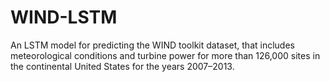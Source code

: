 # WIND-LSTM
An LSTM model for predicting the WIND toolkit dataset, that includes meteorological conditions and turbine power for more than 126,000 sites in the continental United States for the years 2007–2013.
